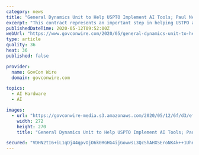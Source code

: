 ```yaml
---
category: news
title: "General Dynamics Unit to Help USPTO Implement AI Tools; Paul Nedzbala Quoted"
excerpt: "This contract represents an important step in helping USTPO advance the broader federal government goal to advance the adoption of AI and the way it can be applied to enhance machine potential and expand human capacity,"
publishedDateTime: 2020-05-12T09:52:00Z
webUrl: "https://www.govconwire.com/2020/05/general-dynamics-unit-to-help-uspto-implement-ai-tools-paul-nedzbala-quoted/"
type: article
quality: 36
heat: 36
published: false

provider:
  name: GovCon Wire
  domain: govconwire.com

topics:
  - AI Hardware
  - AI

images:
  - url: "https://govconwire-media.s3.amazonaws.com/2020/05/12/6f/d3/ef/6c/6a/b7/1b/44/a0If300000MFWVjEAP.jpeg"
    width: 272
    height: 270
    title: "General Dynamics Unit to Help USPTO Implement AI Tools; Paul Nedzbala Quoted"

secured: "VDHN2tI6+iL1qDj44qpvOjO6k0RGHG4ijGowwsL3QcShAHXSEroNK4k++1UhnSHQugs45sZF4LvHDMs57WPPgFle9N+JV1oyc9CVEfOqt2I5i6jIcliXA/5MSraVom+NHzpmNewA3wTaAILOXEJnJAxu4DYSrysca+and2fgRU+yQgmrnbbKNwUx8MKVhz6+gX/X29x9T6BdaT8vUhC3iBqdNHSRAhWLNnvrI3ilSbolFfUvHT+9gzL4HHHJySgKkQ7AhvCTvtcVrXXCMwHfZzq/6+d3L4jul0fmmewMBliYpz73tcOCZMyESUKGsrIT;4ScDy1ysYBNuMYUQ8n65UA=="
---
```


